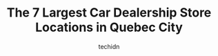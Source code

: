 ---
layout: ampstory
image: https://i0.wp.com/www.auto.or.id/wp-content/uploads/2023/06/lincoln-de-quc3a9bec-0-quebec-city-1686323266.jpeg?resize=640,853
author: techidn
featured: false
description: Quebec City, Quebec, Canada is a haven for Car Dealership enthusiasts, boasting an impressive array of 7 top-notch establishments. Whether youre a seasoned connoisseur or simply curious to 
title: The 7 Largest Car Dealership Store Locations in Quebec City
cover:
   title: The 7 Largest Car Dealership Store Locations in Quebec City
   subtitle: AUTO.OR.ID
   background: https://www.auto.or.id/wp-content/uploads/2023/06/lincoln-de-quc3a9bec-0-quebec-city-1686323266.jpeg

pages: 
 - layout: thirds
   top: <h1>#1 Lallier Ste-Foy</h1>
   bottom: "<p>We were in Quebec City from Toronto and hour car  broke. The people at this dealership went above and behind to help us ! The provided us with a service car so didnt m</p>"
   background: https://www.auto.or.id/wp-content/uploads/2023/06/lincoln-de-quc3a9bec-1-quebec-city-1686323267.jpeg
   backgroundblur: true
 - layout: thirds
   top: <h1>#2 CARTIER CHEVROLET BUICK GMC LTÉE</h1>
   bottom: "<p>1475 Bd Pie-XI S, Québec, QC G3K 1H1, Canada</p>"
   background: https://www.auto.or.id/wp-content/uploads/2023/06/lincoln-de-quc3a9bec-2-quebec-city-1686323267.jpeg
   cta:
      link: https://www.auto.or.id/the-7-largest-car-dealership-store-locations-in-quebec-city/
      text: The 7 Largest Car Dealership Store Locations in Quebec City
 - layout: thirds
   top: <h1>#3 Baillargeon Eugène Auto</h1>
   bottom: "<p>19 Rue Odette-Pinard, Québec City, Quebec G1E 5P6, Canada</p>"
   background: https://images.unsplash.com/photo-1596639410348-8470f7fa9f84?ixlib=rb-4.0.3&ixid=MnwxMjA3fDB8MHxwaG90by1wYWdlfHx8fGVufDB8fHx8&auto=format&fit=crop&w=640&h=853&q=80
   cta:
      link: https://www.auto.or.id/the-7-largest-car-dealership-store-locations-in-quebec-city/
      text: The 7 Largest Car Dealership Store Locations in Quebec City
 - layout: thirds
   top: <h1>#4 AutoGoGo.ca | Québec</h1>
   bottom: "<p>1961 Rue Frank-Carrel, Québec, QC G1N 2E6, Canada</p>"
   background: https://images.unsplash.com/photo-1577696467479-4c92df55c24a?ixlib=rb-4.0.3&ixid=MnwxMjA3fDB8MHxwaG90by1wYWdlfHx8fGVufDB8fHx8&auto=format&fit=crop&w=640&h=853&q=80
   cta:
      link: https://www.auto.or.id/the-7-largest-car-dealership-store-locations-in-quebec-city/
      text: The 7 Largest Car Dealership Store Locations in Quebec City
 - layout: thirds
   top: <h1>#5 Roberge Autos | Achat, vente, échange et inspection de véhicules usagées à Québec</h1>
   bottom: "<p>2400 Bd Sainte-Anne, Québec, QC G1J 1Y3, Canada</p>"
   background: https://images.unsplash.com/photo-1592032857148-5658283bb67b?ixlib=rb-4.0.3&ixid=MnwxMjA3fDB8MHxwaG90by1wYWdlfHx8fGVufDB8fHx8&auto=format&fit=crop&w=640&h=853&q=80
   cta:
      link: https://www.auto.or.id/the-7-largest-car-dealership-store-locations-in-quebec-city/
      text: The 7 Largest Car Dealership Store Locations in Quebec City
 - layout: thirds
   top: <h1>#6 V R Auto</h1>
   bottom: "<p>1465 Rue Frank-Carrel, Québec, QC G1N 4N7, Canada</p>"
   background: https://images.unsplash.com/photo-1621772991673-de61ffe34408?ixlib=rb-4.0.3&ixid=MnwxMjA3fDB8MHxwaG90by1wYWdlfHx8fGVufDB8fHx8&auto=format&fit=crop&w=640&h=853&q=80
   cta:
      link: https://www.auto.or.id/the-7-largest-car-dealership-store-locations-in-quebec-city/
      text: The 7 Largest Car Dealership Store Locations in Quebec City
 - layout: thirds
   top: <h1>#7 FORCE OCCASION.CA</h1>
   bottom: "<p>855 Rue du Marais, Québec, QC G1M 3R7, Canada</p>"
   background: https://images.unsplash.com/photo-1471479917193-f00955256257?ixlib=rb-4.0.3&ixid=MnwxMjA3fDB8MHxwaG90by1wYWdlfHx8fGVufDB8fHx8&auto=format&fit=crop&w=640&h=853&q=80
   cta:
      link: https://www.auto.or.id/the-7-largest-car-dealership-store-locations-in-quebec-city/
      text: The 7 Largest Car Dealership Store Locations in Quebec City
 - layout: thirds
   middle: Continue reading...
   background: https://images.unsplash.com/photo-1604755940678-ffbf0c1fcc37?ixlib=rb-4.0.3&ixid=MnwxMjA3fDB8MHxwaG90by1wYWdlfHx8fGVufDB8fHx8&auto=format&fit=crop&w=640&h=853&q=80
   cta:
      link: https://www.auto.or.id/the-7-largest-car-dealership-store-locations-in-quebec-city/
      text: The 7 Largest Car Dealership Store Locations in Quebec City

---